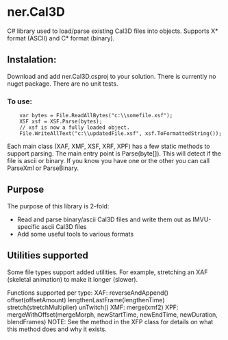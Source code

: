 # ner.Cal3D
C# library used to load/parse existing Cal3D files into objects. Supports X* format (ASCII) and C* format (binary).

## Instalation:
Download and add ner.Cal3D.csproj to your solution.
There is currently no nuget package. There are no unit tests.

### To use:
```
    var bytes = File.ReadAllBytes("c:\\somefile.xsf");
    XSF xsf = XSF.Parse(bytes);
    // xsf is now a fully loaded object.
    File.WriteAllText("c:\\updatedFile.xsf", xsf.ToFormattedString());
```

Each main class (XAF, XMF, XSF, XRF, XPF) has a few static methods to support parsing. The main entry point is Parse(byte[]). This will detect if the file is ascii or binary. If you know you have one or the other you can call ParseXml or ParseBinary.

## Purpose
The purpose of this library is 2-fold:
* Read and parse binary/ascii Cal3D files and write them out as IMVU-specific ascii Cal3D files
* Add some useful tools to various formats

## Utilities supported
Some file types support added utilities. For example, stretching an XAF (skeletal animation) to make it longer (slower).

Functions supported per type:
      XAF:
          reverseAndAppend()
          offset(offsetAmount)
          lengthenLastFrame(lengthenTime)
          stretch(stretchMultiplier)
          unTwitch()
      XMF:
          merge(xmf2)
      XPF:
          mergeWithOffset(mergeMorph, newStartTime, newEndTime, newDuration, blendFrames)
          NOTE: See the method in the XFP class for details on what this method does and why it exists.
